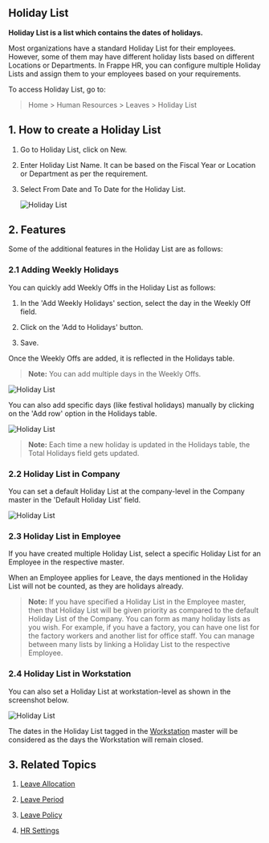 ## Holiday List

**Holiday List is a list which contains the dates of holidays.**

Most organizations have a standard Holiday List for their employees. However, some of them may have different holiday lists based on different Locations or Departments. In Frappe HR, you can configure multiple Holiday Lists and assign them to your employees based on your requirements.

To access Holiday List, go to:

> Home > Human Resources > Leaves > Holiday List

## 1\. How to create a Holiday List

1.  Go to Holiday List, click on New.
    
2.  Enter Holiday List Name. It can be based on the Fiscal Year or Location or Department as per the requirement.
    
3.  Select From Date and To Date for the Holiday List.
    
    ![Holiday List](https://docs.erpnext.com/files/holiday-list-1.png)  
    

## 2\. Features

Some of the additional features in the Holiday List are as follows:

### 2.1 Adding Weekly Holidays

You can quickly add Weekly Offs in the Holiday List as follows:

1.  In the 'Add Weekly Holidays' section, select the day in the Weekly Off field.
    
2.  Click on the 'Add to Holidays' button.
    
3.  Save.
    

Once the Weekly Offs are added, it is reflected in the Holidays table.

> **Note:** You can add multiple days in the Weekly Offs.

![Holiday List](https://docs.erpnext.com/files/holiday-list-2.gif)  

You can also add specific days (like festival holidays) manually by clicking on the 'Add row' option in the Holidays table.

![Holiday List](https://docs.erpnext.com/files/holiday-list-3.png)  

> **Note:** Each time a new holiday is updated in the Holidays table, the Total Holidays field gets updated.

### 2.2 Holiday List in Company

You can set a default Holiday List at the company-level in the Company master in the 'Default Holiday List' field.

![Holiday List](https://docs.erpnext.com/files/default-holiday-list-company.png)  

### 2.3 Holiday List in Employee

If you have created multiple Holiday List, select a specific Holiday List for an Employee in the respective master.

When an Employee applies for Leave, the days mentioned in the Holiday List will not be counted, as they are holidays already.

> **Note:** If you have specified a Holiday List in the Employee master, then that Holiday List will be given priority as compared to the default Holiday List of the Company. You can form as many holiday lists as you wish. For example, if you have a factory, you can have one list for the factory workers and another list for office staff. You can manage between many lists by linking a Holiday List to the respective Employee.

### 2.4 Holiday List in Workstation

You can also set a Holiday List at workstation-level as shown in the screenshot below.

![Holiday List](https://docs.erpnext.com/files/holiday-list-workstation.png)  

The dates in the Holiday List tagged in the [Workstation](https://docs.erpnext.com/docs/v14/user/manual/en/manufacturing/workstation) master will be considered as the days the Workstation will remain closed.

## 3\. Related Topics

1.  [Leave Allocation](https://docs.erpnext.com/docs/v14/user/manual/en/human-resources/leave-allocation)
    
2.  [Leave Period](https://docs.erpnext.com/docs/v14/user/manual/en/human-resources/leave-period)
    
3.  [Leave Policy](https://docs.erpnext.com/docs/v14/user/manual/en/human-resources/leave-policy)
    
4.  [HR Settings](https://docs.erpnext.com/docs/v14/user/manual/en/human-resources/hr-settings)